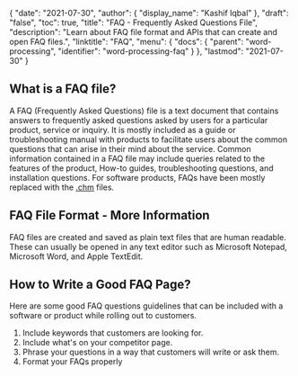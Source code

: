 {
  "date": "2021-07-30",
  "author": {
    "display_name": "Kashif Iqbal"
  },
  "draft": "false",
  "toc": true,
  "title": "FAQ - Frequently Asked Questions File",
  "description": "Learn about FAQ file format and APIs that can create and open FAQ files.",
  "linktitle": "FAQ",
  "menu": {
    "docs": {
      "parent": "word-processing",
      "identifier": "word-processing-faq"
    }
  },
  "lastmod": "2021-07-30"
}

## What is a FAQ file?

A FAQ (Frequently Asked Questions) file is a text document that contains answers to frequently asked questions asked by users for a particular product, service or inquiry. It is mostly included as a guide or troubleshooting manual with products to facilitate users about the common questions that can arise in their mind about the service. Common information contained in a FAQ file may include queries related to the features of the product, How-to guides, troubleshooting questions, and installation questions. For software products, FAQs have been mostly replaced with the [.chm](/web/chm/) files.

## FAQ File Format - More Information

FAQ files are created and saved as plain text files that are human readable. These can usually be opened in any text editor such as Microsoft Notepad, Microsoft Word, and Apple TextEdit.

## How to Write a Good FAQ Page?

Here are some good FAQ questions guidelines that can be included with a software or product while rolling out to customers.

 1. Include keywords that customers are looking for.
 1. Include what's on your competitor page.
 1. Phrase your questions in a way that customers will write or ask them.
 1. Format your FAQs properly
